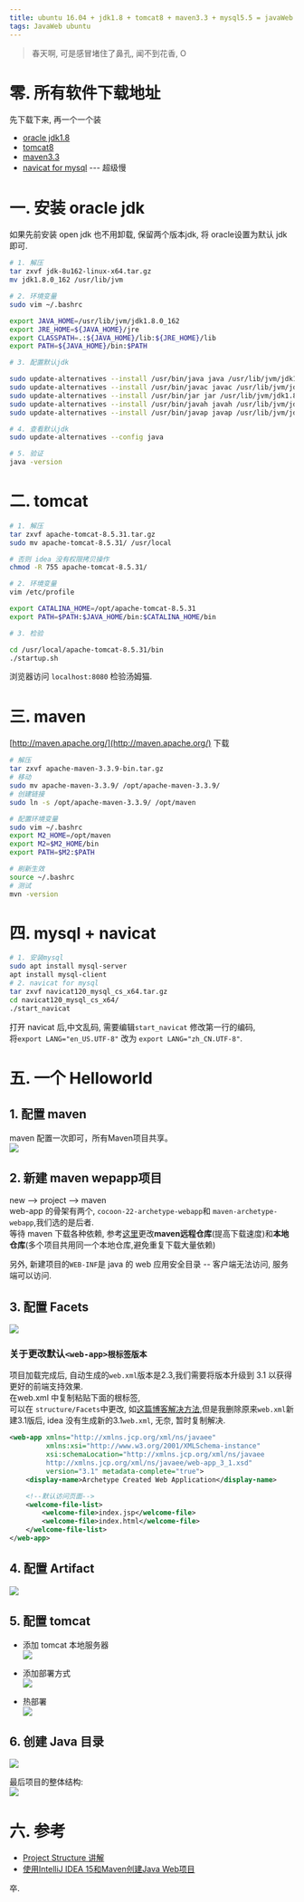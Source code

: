 ```yaml
---
title: ubuntu 16.04 + jdk1.8 + tomcat8 + maven3.3 + mysql5.5 = javaWeb
tags: JavaWeb ubuntu
---
```


> 春天啊, 可是感冒堵住了鼻孔, 闻不到花香, O

<!--more-->

# 零. 所有软件下载地址
先下载下来, 再一个一个装  
- [oracle jdk1.8](http://www.oracle.com/technetwork/java/javase/downloads/java-archive-javase8-2177648.html)  
- [tomcat8](https://tomcat.apache.org/download-80.cgi)  
- [maven3.3](http://maven.apache.org/)  
- [navicat for mysql](https://www.navicat.com.cn/products) --- 超级慢  

# 一. 安装 oracle jdk
如果先前安装 open jdk 也不用卸载, 保留两个版本jdk, 将 oracle设置为默认 jdk 即可.  
```bash
# 1. 解压
tar zxvf jdk-8u162-linux-x64.tar.gz
mv jdk1.8.0_162 /usr/lib/jvm

# 2. 环境变量
sudo vim ~/.bashrc

export JAVA_HOME=/usr/lib/jvm/jdk1.8.0_162
export JRE_HOME=${JAVA_HOME}/jre
export CLASSPATH=.:${JAVA_HOME}/lib:${JRE_HOME}/lib
export PATH=${JAVA_HOME}/bin:$PATH

# 3. 配置默认jdk

sudo update-alternatives --install /usr/bin/java java /usr/lib/jvm/jdk1.8.0_162/bin/java 300
sudo update-alternatives --install /usr/bin/javac javac /usr/lib/jvm/jdk1.8.0_162/bin/javac 300
sudo update-alternatives --install /usr/bin/jar jar /usr/lib/jvm/jdk1.8.0_162/bin/jar 300
sudo update-alternatives --install /usr/bin/javah javah /usr/lib/jvm/jdk1.8.0_162/bin/javah 300
sudo update-alternatives --install /usr/bin/javap javap /usr/lib/jvm/jdk1.8.0_162/bin/javap 300

# 4. 查看默认jdk
sudo update-alternatives --config java

# 5. 验证
java -version
```
# 二. tomcat

```bash
# 1. 解压
tar zxvf apache-tomcat-8.5.31.tar.gz
sudo mv apache-tomcat-8.5.31/ /usr/local

# 否则 idea 没有权限拷贝操作
chmod -R 755 apache-tomcat-8.5.31/

# 2. 环境变量
vim /etc/profile

export CATALINA_HOME=/opt/apache-tomcat-8.5.31
export PATH=$PATH:$JAVA_HOME/bin:$CATALINA_HOME/bin

# 3. 检验

cd /usr/local/apache-tomcat-8.5.31/bin
./startup.sh
```
浏览器访问 `localhost:8080` 检验汤姆猫.

# 三. maven
[http://maven.apache.org/](http://maven.apache.org/) 下载
```bash
# 解压
tar zxvf apache-maven-3.3.9-bin.tar.gz
# 移动
sudo mv apache-maven-3.3.9/ /opt/apache-maven-3.3.9/
# 创建链接
sudo ln -s /opt/apache-maven-3.3.9/ /opt/maven

# 配置环境变量
sudo vim ~/.bashrc
export M2_HOME=/opt/maven
export M2=$M2_HOME/bin
export PATH=$M2:$PATH

# 刷新生效
source ~/.bashrc
# 测试
mvn -version
```

# 四. mysql + navicat
```bash
# 1. 安装mysql
sudo apt install mysql-server
apt install mysql-client
# 2. navicat for mysql
tar zxvf navicat120_mysql_cs_x64.tar.gz
cd navicat120_mysql_cs_x64/
./start_navicat
```
打开 navicat 后,中文乱码, 需要编辑`start_navicat` 修改第一行的编码,  
将`export LANG="en_US.UTF-8"` 改为 `export LANG="zh_CN.UTF-8"`.

# 五. 一个 Helloworld


## 1. 配置 maven
maven 配置一次即可，所有Maven项目共享。  
![](/assets/img/blog/2018/2018-05-14-maven-config1.png)

## 2. 新建 maven wepapp项目
new --> project --> maven  
web-app 的骨架有两个, `cocoon-22-archetype-webapp`和 `maven-archetype-webapp`,我们选的是后者.  
等待 maven 下载各种依赖, 参考[这里](http://easterpark.me/2018/05/07/come-to-know-maven.html)更改**maven远程仓库**(提高下载速度)和**本地仓库**(多个项目共用同一个本地仓库,避免重复下载大量依赖)  

另外, 新建项目的`WEB-INF`是 java 的 web 应用安全目录 -- 客户端无法访问, 服务端可以访问.  

## 3. 配置 Facets

![](/assets/img/blog/2018/2018-05-14-Facets1.png)  


### 关于更改默认`<web-app>根标签版本`
项目加载完成后, 自动生成的`web.xml`版本是2.3,我们需要将版本升级到 3.1 以获得更好的前端支持效果.  
在web.xml 中复制粘贴下面的根标签,  
可以在 `structure/Facets`中更改, 如[这篇博客解决方法](https://blog.csdn.net/qq_31496897/article/details/77186576),但是我删除原来`web.xml`新建3.1版后, idea 没有生成新的3.1`web.xml`, 无奈, 暂时复制解决.   
```xml
<web-app xmlns="http://xmlns.jcp.org/xml/ns/javaee"
         xmlns:xsi="http://www.w3.org/2001/XMLSchema-instance"
         xsi:schemaLocation="http://xmlns.jcp.org/xml/ns/javaee
         http://xmlns.jcp.org/xml/ns/javaee/web-app_3_1.xsd"
         version="3.1" metadata-complete="true">
    <display-name>Archetype Created Web Application</display-name>

    <!--默认访问页面-->
    <welcome-file-list>
        <welcome-file>index.jsp</welcome-file>
        <welcome-file>index.html</welcome-file>
    </welcome-file-list>
</web-app>
```

## 4. 配置 Artifact
![](/assets/img/blog/2018/2018-05-14-artifact1.png)  
## 5. 配置 tomcat

- 添加 tomcat 本地服务器  
![](/assets/img/blog/2018/2018-05-14-tomcat-config1.png)  

- 添加部署方式  
![](/assets/img/blog/2018/2018-05-14-tomcat-config2.png)  
- 热部署  
![](/assets/img/blog/2018/2018-05-14-tomcat-config3.png)  

## 6. 创建 Java 目录
![](/assets/img/blog/2018/2018-05-14-add-java.png)   

最后项目的整体结构:  
![](/assets/img/blog/2018/2018-05-14-all-menu.png)


# 六. 参考
- [Project Structure 讲解](http://www.cnblogs.com/zadomn0920/p/6196962.html)
- [使用IntelliJ IDEA 15和Maven创建Java Web项目](https://blog.csdn.net/myarrow/article/details/50824793)  

卒.
